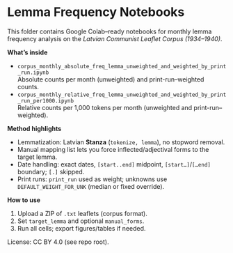 # Lemma Frequency Notebooks

This folder contains Google Colab–ready notebooks for monthly lemma frequency analysis on the *Latvian Communist Leaflet Corpus (1934–1940)*.

**What’s inside**
- `corpus_monthly_absolute_freq_lemma_unweighted_and_weighted_by_print_run.ipynb`  
  Absolute counts per month (unweighted) and print-run–weighted counts.
- `corpus_monthly_relative_freq_lemma_unweighted_and_weighted_by_print_run_per1000.ipynb`  
  Relative counts per 1,000 tokens per month (unweighted and print-run–weighted).

**Method highlights**
- Lemmatization: Latvian **Stanza** (`tokenize, lemma`), no stopword removal.
- Manual mapping list lets you force inflected/adjectival forms to the target lemma.
- Date handling: exact dates, `[start..end]` midpoint, `[start…]`/`[…end]` boundary; `[.]` skipped.
- Print runs: `print_run` used as weight; unknowns use `DEFAULT_WEIGHT_FOR_UNK` (median or fixed override).

**How to use**
1. Upload a ZIP of `.txt` leaflets (corpus format).
2. Set `target_lemma` and optional `manual_forms`.
3. Run all cells; export figures/tables if needed.

License: CC BY 4.0 (see repo root).